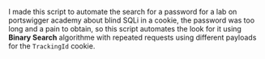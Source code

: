 I made this script to automate the search for a password for a lab on portswigger academy about blind SQLi in a cookie, the password was too long and a pain to obtain, so this script automates the look for it using **Binary Search** algorithme with repeated requests using different payloads for the `TrackingId` cookie.
